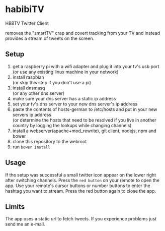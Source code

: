 habibiTV
========

HBBTV Twitter Client

removes the "smartTV" crap and covert tracking from your TV and
instead provides a stream of tweets on the screen.

## Setup

1. get a raspberry pi with a wifi adapter and plug it into your tv's usb port  
(or use any existing linux machine in your network)
2. install raspbian  
(or skip this step if you don't use a pi)
3. install dnsmasq  
(or any other dns server)
4. make sure your dns server has a static ip address
5. set your tv's dns server to your new dns server's ip address
6. paste the contents of hosts-german to /etc/hosts and put in your new servers ip address   
(or determine the hosts that need to be resolved if you live in another country by logging the lookups while changing channels)
7. install a webserver(apache+mod_rewrite), git client, nodejs, npm and bower
8. clone this repository to the webroot
9. run ``bower install``

## Usage

If the setup was successful a small twitter icon appear on the lower right
after switching channels. Press the ``red button`` on your remote to open
the app. Use your remote's cursor buttons or number buttons to enter the
hashtag you want to stream. Press the red button again to close the app.

## Limits

The app uses a static url to fetch tweets. If you experience problems just
send me an e-mail. 
